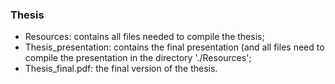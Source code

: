 ### Thesis

- Resources: contains all files needed to compile the thesis;
- Thesis_presentation: contains the final presentation (and all files need to compile the presentation in the directory './Resources';
- Thesis_final.pdf: the final version of the thesis.
